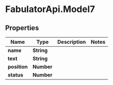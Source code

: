 # FabulatorApi.Model7

## Properties
Name | Type | Description | Notes
------------ | ------------- | ------------- | -------------
**name** | **String** |  | 
**text** | **String** |  | 
**position** | **Number** |  | 
**status** | **Number** |  | 


